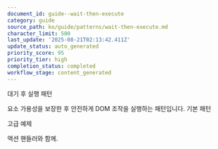 ```yaml
---
document_id: guide--wait-then-execute
category: guide
source_path: ko/guide/patterns/wait-then-execute.md
character_limit: 500
last_update: '2025-08-21T02:13:42.411Z'
update_status: auto_generated
priority_score: 95
priority_tier: high
completion_status: completed
workflow_stage: content_generated
---
```

대기 후 실행 패턴

요소 가용성을 보장한 후 안전하게 DOM 조작을 실행하는 패턴입니다. 기본 패턴

고급 예제

액션 핸들러와 함께.
